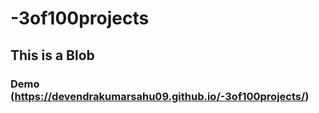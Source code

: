 # -3of100projects

## This is a Blob
### Demo (https://devendrakumarsahu09.github.io/-3of100projects/)
